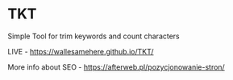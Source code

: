 # TKT
Simple Tool for trim keywords and count characters


LIVE - https://wallesamehere.github.io/TKT/

More info about SEO - https://afterweb.pl/pozycjonowanie-stron/
